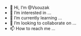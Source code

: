 - 👋 Hi, I’m @Vsouzak
- 👀 I’m interested in ...
- 🌱 I’m currently learning ...
- 💞️ I’m looking to collaborate on ...
- 📫 How to reach me ...

<!---
Vsouzak/Vsouzak is a ✨ special ✨ repository because its `README.md` (this file) appears on your GitHub profile.
You can click the Preview link to take a look at your changes.
--->
